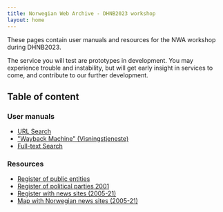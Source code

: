 ```yaml
---
title: Norwegian Web Archive - DHNB2023 workshop
layout: home
---
```


These pages contain user manuals and resources for the NWA workshop during DHNB2023.

The service you will test are prototypes in development. You may experience trouble and instability, but will get early insight in services to come, and contribute to our further development.

## Table of content

### User manuals
  - [URL Search](docs/url-search.md)
  - ["Wayback Machine" (Visningstjeneste)](docs/pywb.md)
  - [Full-text Search](docs/fulltext.md)

### Resources
  - [Register of public entities](docs/offentligeVirksomheter_2011-2021.xlsx)
  - [Register of political parties 2001](docs/valg2001.xlsx)
  - [Register with news sites (2005-21)](docs/registerNettaviser.xlsx)
  - [Map with Norwegian news sites (2005-21)](docs/map.md)